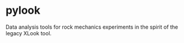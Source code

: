 # pylook
Data analysis tools for rock mechanics experiments in the spirit of the legacy XLook tool.
